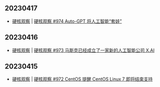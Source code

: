## 20230417
- [硬核观察](https://linux.cn/news/express/) | [硬核观察 #974 Auto-GPT 将人工智能“套娃”](https://linux.cn/article-15731-1.html?utm_source=rss&utm_medium=rss)

## 20230416
- [硬核观察](https://linux.cn/news/express/) | [硬核观察 #973 马斯克已经成立了一家新的人工智能公司 X.AI](https://linux.cn/article-15728-1.html?utm_source=rss&utm_medium=rss)

## 20230415
- [硬核观察](https://linux.cn/news/express/) | [硬核观察 #972 CentOS 提醒 CentOS Linux 7 即将结束支持](https://linux.cn/article-15725-1.html?utm_source=rss&utm_medium=rss)

